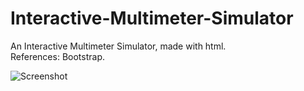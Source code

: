 # Interactive-Multimeter-Simulator
An Interactive Multimeter Simulator, made with html.<br>
References: Bootstrap.

![Screenshot](https://i.imgur.com/Ot10fBt.png)
